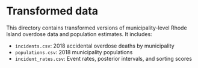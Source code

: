 # Transformed data

This directory contains transformed versions of municipality-level Rhode Island
overdose data and population estimates. It includes:

- `incidents.csv`: 2018 accidental overdose deaths by municipality
- `populations.csv`: 2018 municipality populations
- `incident_rates.csv`: Event rates, posterior intervals, and sorting scores
